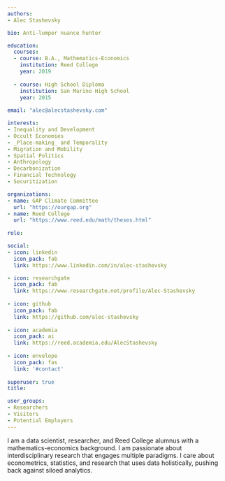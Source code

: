 ```yaml
---
authors:
- Alec Stashevsky

bio: Anti-lumper nuance hunter

education:
  courses:
  - course: B.A., Mathematics-Economics
    institution: Reed College
    year: 2019
  
  - course: High School Diploma
    institution: San Marino High School
    year: 2015
    
email: "alec@alecstashevsky.com"

interests:
- Inequality and Development
- Occult Economies
- _Place-making_ and Temporality
- Migration and Mobility
- Spatial Politics
- Anthropology
- Decarbonization
- Financial Technology
- Securitization

organizations:
- name: GAP Climate Committee
  url: "https://ourgap.org"
- name: Reed College
  url: "https://www.reed.edu/math/theses.html"
  
role:

social:
- icon: linkedin
  icon_pack: fab
  link: https://www.linkedin.com/in/alec-stashevsky

- icon: researchgate
  icon_pack: fab
  link: https://www.researchgate.net/profile/Alec-Stashevsky
  
- icon: github
  icon_pack: fab
  link: https://github.com/alec-stashevsky
  
- icon: academia
  icon_pack: ai
  link: https://reed.academia.edu/AlecStashevsky
  
- icon: envelope
  icon_pack: fas
  link: '#contact'
  
superuser: true
title:

user_groups:
- Researchers
- Visitors
- Potential Employers
---
```


I am a data scientist, researcher, and Reed College alumnus with a mathematics-economics background. I am passionate about interdisciplinary research that engages multiple paradigms. I care about econometrics, statistics, and research that uses data holistically, pushing back against siloed analytics.